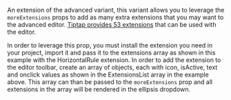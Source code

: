 An extension of the advanced variant, this variant allows you to leverage the `moreExtensions` props to add as many extra extensions that you may want to the advanced editor. [Tiptap provides 53 extensions](https://tiptap.dev/extensions) that can be used with the editor. 

In order to leverage this prop, you must install the extension you need in your project, import it and pass it to the extensions array as shown in this example with the HorizontalRule extension. In order to add the extension to the editor toolbar, create an array of objects, each with icon, isActive, text and onclick values as shown in the ExtensionsList array in the example above. This array can than be passed to the `moreExtensions` prop and all extensions in the array will be rendered in the ellipsis dropdown. 